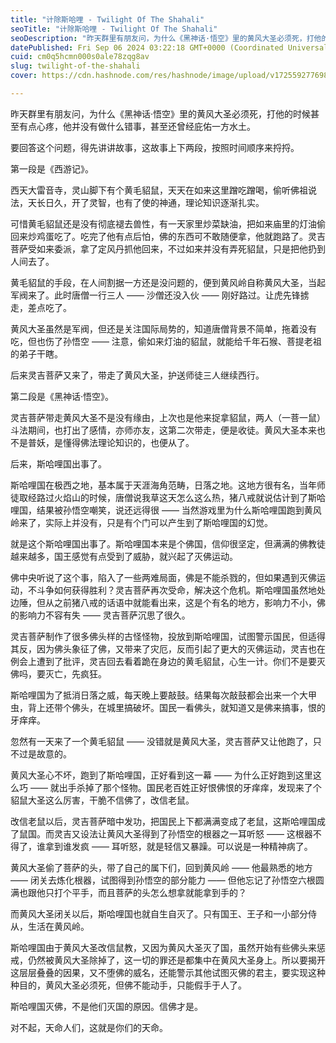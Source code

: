 ```yaml
---
title: "计除斯哈哩 - Twilight Of The Shahali"
seoTitle: "计除斯哈哩 - Twilight Of The Shahali"
seoDescription: "昨天群里有朋友问，为什么《黑神话·悟空》里的黄风大圣必须死，打他的时候甚至有点心疼，他并没有做什么错事，甚至还曾经庇佑一方水土。"
datePublished: Fri Sep 06 2024 03:22:18 GMT+0000 (Coordinated Universal Time)
cuid: cm0q5hcmn000s0ale78zqg8av
slug: twilight-of-the-shahali
cover: https://cdn.hashnode.com/res/hashnode/image/upload/v1725592776989/5951fb47-2b80-4cce-ac25-7a7cef523c46.webp

---
```


昨天群里有朋友问，为什么《黑神话·悟空》里的黄风大圣必须死，打他的时候甚至有点心疼，他并没有做什么错事，甚至还曾经庇佑一方水土。

要回答这个问题，得先讲讲故事，这故事上下两段，按照时间顺序来捋捋。

第一段是《西游记》。

西天大雷音寺，灵山脚下有个黄毛貂鼠，天天在如来这里蹭吃蹭喝，偷听佛祖说法，天长日久，开了灵智，也有了使的神通，理论知识逐渐扎实。

可惜黄毛貂鼠还是没有彻底褪去兽性，有一天家里炒菜缺油，把如来庙里的灯油偷回来炒鸡蛋吃了。吃完了他有点后怕，佛的东西可不敢随便拿，他就跑路了。灵吉菩萨受如来委派，拿了定风丹抓他回来，不过如来并没有弄死貂鼠，只是把他扔到人间去了。

黄毛貂鼠的手段，在人间割据一方还是没问题的，便到黄风岭自称黄风大圣，当起军阀来了。此时唐僧一行三人 —— 沙僧还没入伙 —— 刚好路过。让虎先锋掳走，差点吃了。

黄风大圣虽然是军阀，但还是关注国际局势的，知道唐僧背景不简单，拖着没有吃，但也伤了孙悟空 —— 注意，偷如来灯油的貂鼠，就能给千年石猴、菩提老祖的弟子干瞎。

后来灵吉菩萨又来了，带走了黄风大圣，护送师徒三人继续西行。

第二段是《黑神话·悟空》。

灵吉菩萨带走黄风大圣不是没有缘由，上次也是他来捉拿貂鼠，两人（一菩一鼠）斗法期间，也打出了感情，亦师亦友，这第二次带走，便是收徒。黄风大圣本来也不是普妖，是懂得佛法理论知识的，也便从了。

后来，斯哈哩国出事了。

斯哈哩国在极西之地，基本属于天涯海角范畴，日落之地。这地方很有名，当年师徒取经路过火焰山的时候，唐僧说我草这天怎么这么热，猪八戒就说估计到了斯哈哩国，结果被孙悟空嘲笑，说还远得很 —— 当然游戏里为什么斯哈哩国跑到黄风岭来了，实际上并没有，只是有个门可以产生到了斯哈哩国的幻觉。

就是这个斯哈哩国出事了。斯哈哩国本来是个佛国，信仰很坚定，但满满的佛教徒越来越多，国王感觉有点受到了威胁，就兴起了灭佛运动。

佛中央听说了这个事，陷入了一些两难局面，佛是不能杀戮的，但如果遇到灭佛运动，不斗争如何获得胜利？灵吉菩萨再次受命，解决这个危机。斯哈哩国虽然地处边陲，但从之前猪八戒的话语中就能看出来，这是个有名的地方，影响力不小，佛的影响力不容有失 —— 灵吉菩萨沉思了很久。

灵吉菩萨制作了很多佛头样的古怪怪物，投放到斯哈哩国，试图警示国民，但适得其反，因为佛头象征了佛，又带来了灾厄，反而引起了更大的灭佛运动，灵吉也在例会上遭到了批评，灵吉回去看着跪在身边的黄毛貂鼠，心生一计。你们不是要灭佛吗，要灭亡，先疯狂。

斯哈哩国为了抵消日落之威，每天晚上要敲鼓。结果每次敲鼓都会出来一个大甲虫，背上还带个佛头，在城里搞破坏。国民一看佛头，就知道又是佛来搞事，恨的牙痒痒。

忽然有一天来了一个黄毛貂鼠 —— 没错就是黄风大圣，灵吉菩萨又让他跑了，只不过是故意的。

黄风大圣心不坏，跑到了斯哈哩国，正好看到这一幕 —— 为什么正好跑到这里这么巧 —— 就出手杀掉了那个怪物。国民老百姓正好恨佛恨的牙痒痒，发现来了个貂鼠大圣这么厉害，干脆不信佛了，改信老鼠。

改信老鼠以后，灵吉菩萨暗中发功，把国民上下都满满变成了老鼠，这斯哈哩国成了鼠国。而灵吉又设法让黄风大圣得到了孙悟空的根器之一耳听怒 —— 这根器不得了，谁拿到谁发疯 —— 耳听怒，就是轻信又暴躁。可以说是一种精神病了。

黄风大圣偷了菩萨的头，带了自己的属下们，回到黄风岭 —— 他最熟悉的地方 —— 闭关去炼化根器，试图得到孙悟空的部分能力 —— 但他忘记了孙悟空六根圆满也跟他只打个平手，而且菩萨的头怎么想拿就能拿到手的？

而黄风大圣闭关以后，斯哈哩国也就自生自灭了。只有国王、王子和一小部分侍从，生活在黄风岭。

斯哈哩国由于黄风大圣改信鼠教，又因为黄风大圣灭了国，虽然开始有些佛头来惩戒，仍然被黄风大圣除掉了，这一切的罪还是都集中在黄风大圣身上。所以要揭开这层层叠叠的因果，又不堕佛的威名，还能警示其他试图灭佛的君主，要实现这种种目的，黄风大圣必须死，但佛不能动手，只能假手于人了。

斯哈哩国灭佛，不是他们灭国的原因。信佛才是。

对不起，天命人们，这就是你们的天命。